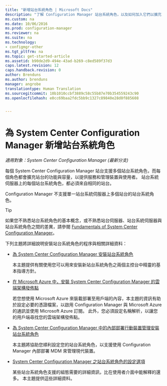 ```yaml
---
title: "新增站台系統角色 | Microsoft Docs"
description: "了解 Configuration Manager 站台系統角色，以及如何加入它們以擴充站台的功能和容量。"
ms.custom: na
ms.date: 10/06/2016
ms.prod: configuration-manager
ms.reviewer: na
ms.suite: na
ms.technology:
- configmgr-other
ms.tgt_pltfrm: na
ms.topic: get-started-article
ms.assetid: b90de2d9-494e-43ad-b269-c8ed589f37d3
caps.latest.revision: 12
caps.handback.revision: 0
author: Brenduns
ms.author: brenduns
manager: angrobe
translationtype: Human Translation
ms.sourcegitcommit: 10b1010ccbf3889c58c55b87e70b354559243c90
ms.openlocfilehash: e0cc69baa2fdc5bb9c1327c89840e28d0f885608


---
```

# <a name="add-site-system-roles-for-system-center-configuration-manager"></a>為 System Center Configuration Manager 新增站台系統角色

*適用對象：System Center Configuration Manager (最新分支)*

每個 System Center Configuration Manager 站台支援多個站台系統角色，而每個角色都會擴充站台的功能與容量，以提供服務和管理裝置與使用者。 站台系統伺服器上的每個站台系統角色，都必須來自相同的站台。   

Configuration Manager 不支援單一站台系統伺服器上多個站台的站台系統角色。  

> [!TIP]  
>  如果您不熟悉站台系統角色的基本概念，或不熟悉站台伺服器、站台系統伺服器與站台系統角色之間的差異，請參閱 [Fundamentals of System Center Configuration Manager](../../../../core/understand/fundamentals.md)。  

 下列主題將詳細說明安裝站台系統角色的程序與相關詳細資料：  

-   [為 System Center Configuration Manager 安裝站台系統角色](../../../../core/servers/deploy/configure/install-site-system-roles.md)  

     本主題提供有關使用您可以用來安裝新站台系統角色之兩個主控台中精靈的基本指導方針。  

-   [在 Microsoft Azure 中，安裝 System Center Configuration Manager 的雲端架構發佈點](../../../../core/servers/deploy/configure/install-cloud-based-distribution-points-in-microsoft-azure.md)  

    若您想使用 Microsoft Azure 來裝載部署至用戶端的內容，本主題的資訊有助於設定必要的憑證檔案，以啟用 Configuration Manager 與 Microsoft Azure 的通訊並使用 Microsoft Azure 訂閱。 此外，您必須設定名稱解析，以讓您的用戶端尋找您的雲端架構發佈點。  

-   [為 System Center Configuration Manager 中的內部部署行動裝置管理安裝站台系統角色](../../../../mdm/get-started/install-site-system-roles-for-on-premises-mdm.md)  

     本主題將協助您順利設定您的站台系統角色，以支援使用 Configuration Manager 內部部署 MDM 來管理現代裝置。  

-   [System Center Configuration Manager 之站台系統角色的設定選項](../../../../core/servers/deploy/configure/configuration-options-for-site-system-roles.md)  

     某些站台系統角色支援的組態需要的詳細資訊，比在使用者介面中能解釋的還多。 本主題提供這些詳細資料。  



<!--HONumber=Dec16_HO3-->


